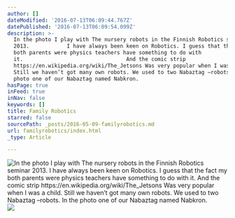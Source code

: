 ```yaml
---
author: []
dateModified: '2016-07-13T06:09:44.767Z'
datePublished: '2016-07-13T06:09:54.099Z'
description: >-
  In the photo I play with The nursery robots in the Finnish Robotics seminar
  2013.            I have always been keen on Robotics. I guess that the fact my
  both parents were physics teachers have something to do with
  it.                                 And the comic strip
  https://en.wikipedia.org/wiki/The_Jetsons Was very popular when I was a child.
  Still we haven’t got many own robots. We used to two Nabaztag –robots. In the
  photo one of our Nabaztag named Nabkron.
hasPage: true
inFeed: true
inNav: false
keywords: []
title: Family Robotics
starred: false
sourcePath: _posts/2016-05-09-familyrobotics.md
url: familyrobotics/index.html
_type: Article

---
```

![In the photo I play with The nursery robots in the Finnish Robotics seminar 2013.            I have always been keen on Robotics. I guess that the fact my both parents were physics teachers have something to do with it.                                 And the comic strip https://en.wikipedia.org/wiki/The_Jetsons Was very popular when I was a child. Still we haven’t got many own robots. We used to two Nabaztag –robots. In the photo one of our Nabaztag named Nabkron.](https://the-grid-user-content.s3-us-west-2.amazonaws.com/58fa9d36-d6b7-4c78-98d0-c20b6e3677a3.jpg)
![](https://the-grid-user-content.s3-us-west-2.amazonaws.com/f92ea892-1418-482b-8295-38af4446e912.jpg)